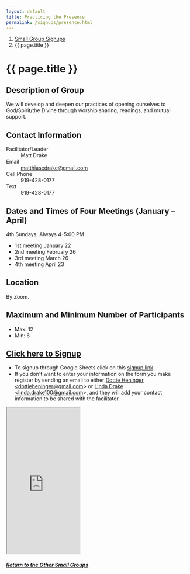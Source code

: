 ```yaml
---
layout: default
title: Practicing the Presence
permalink: /signups/presence.html
---
```

<nav aria-label="breadcrumb">
  <ol class="breadcrumb">
      <li class="breadcrumb-item"><a class="noIcon" href="{{ site.baseurl }}/small-groups.html">Small Group Signups</a></li>
      <li class="breadcrumb-item active" aria-current="page">{{ page.title }}</li>
  </ol>
</nav>

# {{ page.title }}

## Description of Group

We will develop and deepen our practices of opening ourselves to God/Spirit/the
Divine through worship sharing, readings, and mutual support.

## Contact Information
<dl> 
  <dt>Facilitator/Leader</dt>
  <dd>Matt Drake</dd>
  <dt>Email</dt>
  <dd><a href="mailto:matthiascdrake@gmail.com">matthiascdrake@gmail.com</a></dd>
  <dt>Cell Phone</dt>
  <dd>919-428-0177</dd>
  <dt>Text</dt>
  <dd>919-428-0177</dd>
</dl>

## Dates and Times of Four Meetings (January – April)
4th Sundays, Always 4-5:00 PM

- 1st meeting January 22 
- 2nd meeting February 26
- 3rd meeting March 26  
- 4th meeting April 23

## Location
By Zoom.

## Maximum and Minimum Number of Participants
- Max: 12
- Min: 6

## [Click here to Signup](https://docs.google.com/spreadsheets/d/1cNYXLZta0Ek2l2SpKW7OWhVIaRG5DXDuXSzi3uSjjTo/edit?usp=sharing)
- To signup through Google Sheets click on this [signup link](https://docs.google.com/spreadsheets/d/1cNYXLZta0Ek2l2SpKW7OWhVIaRG5DXDuXSzi3uSjjTo/edit?usp=sharing).
- If you don't want to enter your information on the form you make register by 
  sending an email to either <a href='mailto:dottieheninger@gmail.com'>Dottie Heninger &lt;dottieheninger@gmail.com&gt;</a> or 
  <a href='mailto:linda.drake100@gmail.com'>Linda Drake &lt;linda.drake100@gmail.com&gt;</a>, and they will add 
  your contact information to be shared with the facilitator.

<div class="text-center">
  <iframe src="https://docs.google.com/spreadsheets/d/e/2PACX-1vSGZG7FFKR-jBmwjNHZccN2-xsix9HBL0blSZsUteKjmuQgzREYAQtdv4oTuRyAQ-I4cHTv0nRz4iLA/pubhtml?gid=198606566&amp;single=true&amp;widget=true&amp;headers=false&amp;range=A2:B15"
  width="200px"
  height="400px">
</iframe>
</div>

<div class="text-center">
  <h5><a href="{{ site.baseurl }}/small-groups.html">Return to the Other Small Groups</a></h5>
</div>
